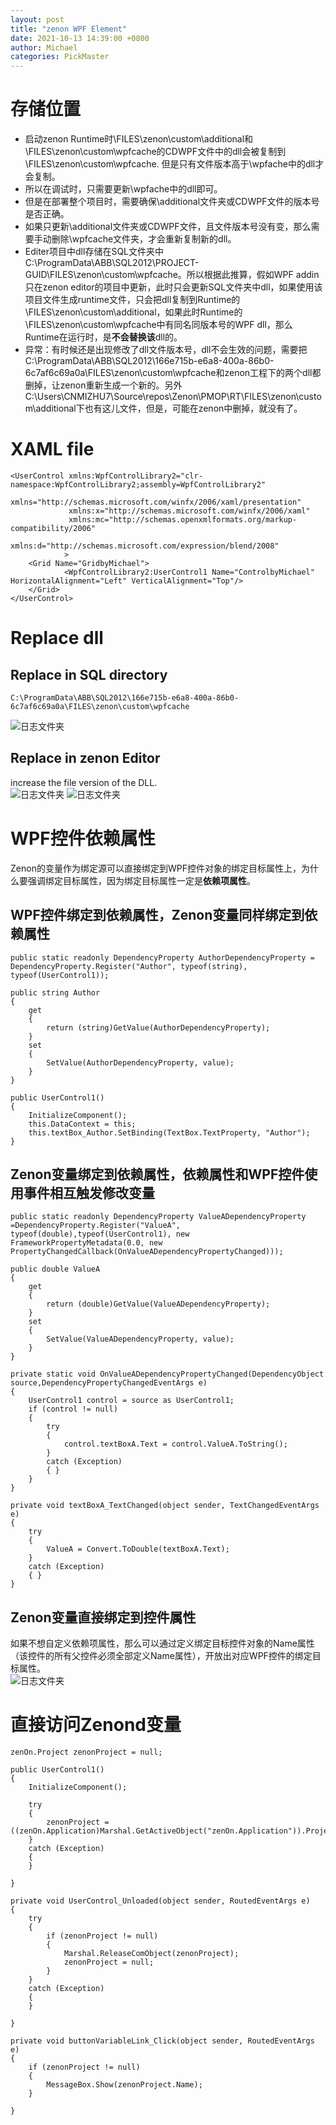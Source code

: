 ```yaml
---
layout: post
title: "zenon WPF Element"
date: 2021-10-13 14:39:00 +0800
author: Michael
categories: PickMaster
---
```


# 存储位置
- 启动zenon Runtime时\FILES\zenon\custom\additional和\FILES\zenon\custom\wpfcache的CDWPF文件中的dll会被复制到\FILES\zenon\custom\wpfcache. 但是只有文件版本高于\wpfache中的dll才会复制。
- 所以在调试时，只需要更新\wpfache中的dll即可。
- 但是在部署整个项目时，需要确保\additional文件夹或CDWPF文件的版本号是否正确。
- 如果只更新\additional文件夹或CDWPF文件，且文件版本号没有变，那么需要手动删除\wpfcache文件夹，才会重新复制新的dll。
- Editer项目中dll存储在SQL文件夹中C:\ProgramData\ABB\SQL2012\PROJECT-GUID\FILES\zenon\custom\wpfcache。所以根据此推算，假如WPF addin只在zenon editor的项目中更新，此时只会更新SQL文件夹中dll，如果使用该项目文件生成runtime文件，只会把dll复制到Runtime的\FILES\zenon\custom\additional，如果此时Runtime的\FILES\zenon\custom\wpfcache中有同名同版本号的WPF dll，那么Runtime在运行时，是**不会替换该**dll的。
- 异常：有时候还是出现修改了dll文件版本号，dll不会生效的问题，需要把C:\ProgramData\ABB\SQL2012\166e715b-e6a8-400a-86b0-6c7af6c69a0a\FILES\zenon\custom\wpfcache和zenon工程下的两个dll都删掉，让zenon重新生成一个新的。另外C:\Users\CNMIZHU7\Source\repos\Zenon\PMOP\RT\FILES\zenon\custom\additional下也有这儿文件，但是，可能在zenon中删掉，就没有了。


# XAML file
	<UserControl xmlns:WpfControlLibrary2="clr-namespace:WpfControlLibrary2;assembly=WpfControlLibrary2"  
	             xmlns="http://schemas.microsoft.com/winfx/2006/xaml/presentation"
	             xmlns:x="http://schemas.microsoft.com/winfx/2006/xaml"
	             xmlns:mc="http://schemas.openxmlformats.org/markup-compatibility/2006" 
	             xmlns:d="http://schemas.microsoft.com/expression/blend/2008"              
	            >
	    <Grid Name="GridbyMichael">
	            <WpfControlLibrary2:UserControl1 Name="ControlbyMichael" HorizontalAlignment="Left" VerticalAlignment="Top"/>
	    </Grid>
	</UserControl>

# Replace dll

## Replace in SQL directory
	C:\ProgramData\ABB\SQL2012\166e715b-e6a8-400a-86b0-6c7af6c69a0a\FILES\zenon\custom\wpfcache
![日志文件夹](/assets/pickmaster/SQL2012wpfcache.png) 

## Replace in zenon Editor
increase the file version of the DLL.  
![日志文件夹](/assets/pickmaster/assemblefileversion.png) 
![日志文件夹](/assets/pickmaster/fileversion.png) 

# WPF控件依赖属性
Zenon的变量作为绑定源可以直接绑定到WPF控件对象的绑定目标属性上，为什么要强调绑定目标属性，因为绑定目标属性一定是**依赖项属性**。
## WPF控件绑定到依赖属性，Zenon变量同样绑定到依赖属性

    public static readonly DependencyProperty AuthorDependencyProperty = DependencyProperty.Register("Author", typeof(string), typeof(UserControl1));

    public string Author
    {
        get
        {
            return (string)GetValue(AuthorDependencyProperty);
        }
        set
        {
            SetValue(AuthorDependencyProperty, value);
        }
    }

    public UserControl1()
    {
        InitializeComponent();
        this.DataContext = this;
        this.textBox_Author.SetBinding(TextBox.TextProperty, "Author");
    }

## Zenon变量绑定到依赖属性，依赖属性和WPF控件使用事件相互触发修改变量

    public static readonly DependencyProperty ValueADependencyProperty =DependencyProperty.Register("ValueA", typeof(double),typeof(UserControl1), new FrameworkPropertyMetadata(0.0, new PropertyChangedCallback(OnValueADependencyPropertyChanged)));
  
    public double ValueA
    {
        get
        {
            return (double)GetValue(ValueADependencyProperty);
        }
        set
        {
            SetValue(ValueADependencyProperty, value);
        }
    }

    private static void OnValueADependencyPropertyChanged(DependencyObject source,DependencyPropertyChangedEventArgs e)
    {
        UserControl1 control = source as UserControl1;
        if (control != null)
        {
            try
            {
                control.textBoxA.Text = control.ValueA.ToString();
            }
            catch (Exception)
            { }
        }            
    }

    private void textBoxA_TextChanged(object sender, TextChangedEventArgs e)
    {
        try
        {
            ValueA = Convert.ToDouble(textBoxA.Text);
        }
        catch (Exception)
        { }
    }


## Zenon变量直接绑定到控件属性
如果不想自定义依赖项属性，那么可以通过定义绑定目标控件对象的Name属性（该控件的所有父控件必须全部定义Name属性），开放出对应WPF控件的绑定目标属性。  
![日志文件夹](/assets/pickmaster/WPFLinks.png)   

# 直接访问Zenond变量

    zenOn.Project zenonProject = null;

    public UserControl1()
    {
        InitializeComponent();

        try
        {
            zenonProject = ((zenOn.Application)Marshal.GetActiveObject("zenOn.Application")).Projects().Item("PROJECTMODBUS");
        }
        catch (Exception)
        {
        }

    }

    private void UserControl_Unloaded(object sender, RoutedEventArgs e)
    {
        try
        {
            if (zenonProject != null)
            {
                Marshal.ReleaseComObject(zenonProject);
                zenonProject = null;
            }
        }
        catch (Exception)
        {
        }

    }

    private void buttonVariableLink_Click(object sender, RoutedEventArgs e)
    {
        if (zenonProject != null)
        {
            MessageBox.Show(zenonProject.Name);
        }

    }


